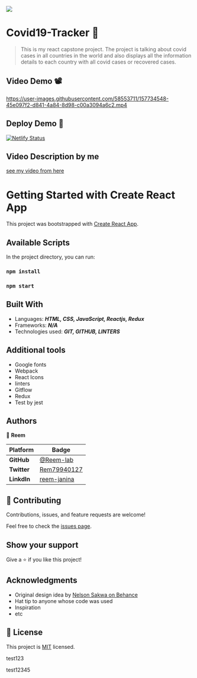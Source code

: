 
![](https://img.shields.io/static/v1?label=BY&message=Reemoz&color=pink)

<!-- Feel Free to Add, Update, Delete Any Section you find needs so -->

# Covid19-Tracker 🦠

> This is my react capstone project. The project is talking about covid cases in all countries in the world and also displays all the information details to each country with all covid cases or recovered cases.


## Video Demo 📽

https://user-images.githubusercontent.com/58553711/157734548-45e097f2-d841-4a84-8d98-c00a3094a6c2.mp4



## Deploy Demo 🚀

[![Netlify Status](https://api.netlify.com/api/v1/badges/cc500adb-5279-4240-9ff1-26be38ac6130/deploy-status)](https://covid19-tracker9.netlify.app/)

## Video Description by me

[see my video from here](https://www.loom.com/share/abd3e97140784135bbc8ddbf2906bb86)



# Getting Started with Create React App

This project was bootstrapped with [Create React App](https://github.com/facebook/create-react-app).



## Available Scripts

In the project directory, you can run:

### `npm install`

### `npm start`



## Built With

- Languages: _**HTML, CSS, JavaScript, Reactjs, Redux**_
- Frameworks: _**N/A**_
- Technologies used: _**GIT, GITHUB, LINTERS**_

## Additional tools
 - Google fonts
 - Webpack 
 - React Icons
 - linters
 - Gitflow
 - Redux
 - Test by jest


## Authors

<!-- Only Change Username for Different Accounts -->

👤 **Reem**

 Platform | Badge |
 --- | --- |
 **GitHub**  | [@Reem-lab](https://github.com/Reem-lab)
 **Twitter** | [Rem79940127](https://twitter.com/Rem79940127)
 **LinkdIn** | [reem-janina](https://www.linkedin.com/in/reem-janina-ab74ab21a/)


## 🤝 Contributing

Contributions, issues, and feature requests are welcome!



Feel free to check the [issues page](https://github.com/MrRamoun/WEBDEV/issues).

## Show your support

Give a ⭐️ if you like this project!

## Acknowledgments

- Original design idea by [Nelson Sakwa on Behance](https://www.behance.net/sakwadesignstudio)
- Hat tip to anyone whose code was used
- Inspiration
- etc

## 📝 License

This project is [MIT](/LICENSE) licensed.


test123

test12345
